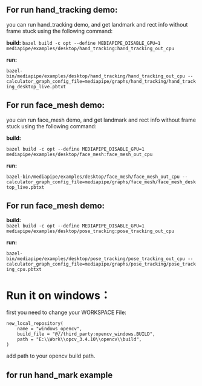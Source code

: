 ## For run hand_tracking demo:
you can run hand_tracking demo, and get landmark and rect info without frame stuck using the following command:

**build:**
`bazel build -c opt --define MEDIAPIPE_DISABLE_GPU=1 mediapipe/examples/desktop/hand_tracking:hand_tracking_out_cpu`  

**run:**  
  
`bazel-bin/mediapipe/examples/desktop/hand_tracking/hand_tracking_out_cpu --calculator_graph_config_file=mediapipe/graphs/hand_tracking/hand_tracking_desktop_live.pbtxt`  


## For run face_mesh demo:  

you can run face_mesh demo, and get landmark and rect info without frame stuck using the following command:  

**build:**  

`bazel build -c opt --define MEDIAPIPE_DISABLE_GPU=1 mediapipe/examples/desktop/face_mesh:face_mesh_out_cpu`  

**run:**  

`bazel-bin/mediapipe/examples/desktop/face_mesh/face_mesh_out_cpu --calculator_graph_config_file=mediapipe/graphs/face_mesh/face_mesh_desktop_live.pbtxt`  

## For run face_mesh demo:  
  

**build:**  
`bazel build -c opt --define MEDIAPIPE_DISABLE_GPU=1 mediapipe/examples/desktop/pose_tracking:pose_tracking_out_cpu`  

**run:**  

`bazel-bin/mediapipe/examples/desktop/pose_tracking/pose_tracking_out_cpu --calculator_graph_config_file=mediapipe/graphs/pose_tracking/pose_tracking_cpu.pbtxt`


# Run it on windows： 
first you need to change your WORKSPACE File:
```
new_local_repository(
    name = "windows_opencv",
    build_file = "@//third_party:opencv_windows.BUILD",
    path = "E:\\Work\\opcv_3.4.10\\opencv\\build",
) 
```
add path to your opencv build path.

## for run hand_mark example

